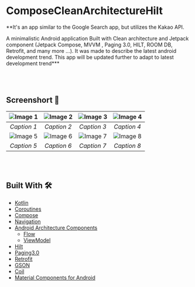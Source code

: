 # ComposeCleanArchitectureHilt
**It's an app similar to the Google Search app, but utilizes the Kakao API.

A minimalistic Android application Built with Clean architecture and Jetpack component (Jetpack Compose, MVVM , Paging
3.0, HILT, ROOM DB, Retrofit, and many more …). It was made to describe the latest android development trend. This app will be updated further to adapt to latest development trend***

## <br/><br/>Screenshort 📸
| ![Image 1](https://github.com/pjs562/ComposeCleanArchitectureHilt/assets/39906691/84fa7b9b-57af-43b1-81aa-8667b3cb9f97) | ![Image 2](https://github.com/pjs562/ComposeCleanArchitectureHilt/assets/39906691/e721f0cd-9069-4014-abc3-831456679573) | ![Image 3](https://github.com/pjs562/ComposeCleanArchitectureHilt/assets/39906691/4129baff-fe18-4153-9503-40578bf2219a) | ![Image 4](https://github.com/pjs562/ComposeCleanArchitectureHilt/assets/39906691/5847eeb1-4ded-497e-9385-4972a8b71c8a) |
|:--:|:--:|:--:|:--:|
| *Caption 1* | *Caption 2* | *Caption 3* | *Caption 4* |
| ![Image 5](https://github.com/pjs562/ComposeCleanArchitectureHilt/assets/39906691/ce1fffea-8bb9-4455-98a7-b2fc598b5439) | ![Image 6](https://github.com/pjs562/ComposeCleanArchitectureHilt/assets/39906691/4018c864-cafb-4a15-a43f-5b170535aaeb) | ![Image 7](https://github.com/pjs562/ComposeCleanArchitectureHilt/assets/39906691/46966fbe-68dd-4280-a58d-66911447ec94) | ![Image 8](https://github.com/pjs562/ComposeCleanArchitectureHilt/assets/39906691/76ad6838-3708-46a5-a306-295e2d5e80d3) |
| *Caption 5* | *Caption 6* | *Caption 7* | *Caption 8* |


## <br/><br/>Built With 🛠
- [Kotlin](https://kotlinlang.org/) 
- [Coroutines](https://kotlinlang.org/docs/reference/coroutines-overview.html) 
- [Compose](https://developer.android.com/jetpack/compose) 
- [Navigation](https://developer.android.com/guide/navigation)
- [Android Architecture Components](https://developer.android.com/topic/libraries/architecture) 
  - [Flow](https://developer.android.com/kotlin/flow)
  - [ViewModel](https://developer.android.com/topic/libraries/architecture/viewmodel)
- [Hilt](https://dagger.dev/hilt/)
- [Paging3.0](https://developer.android.com/topic/libraries/architecture/paging/v3-overview)
- [Retrofit](https://square.github.io/retrofit/)
- [GSON](https://github.com/google/gson) 
- [Coil](https://github.com/chrisbanes/accompanist/blob/main/coil/README.md)
- [Material Components for Android](https://github.com/material-components/material-components-android) 
